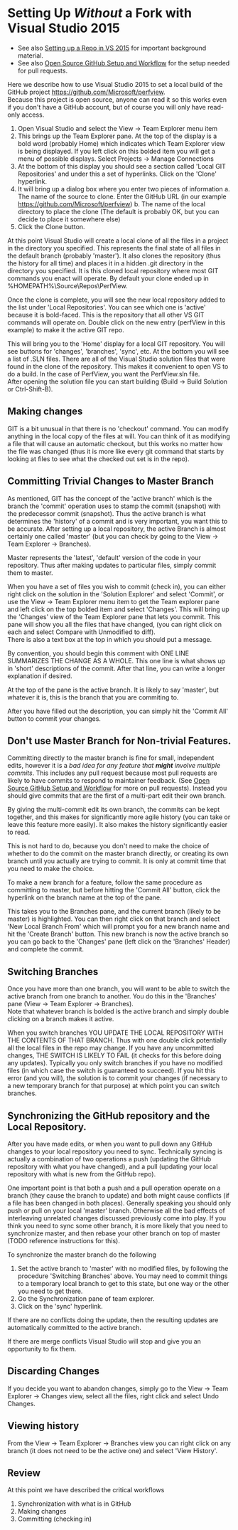 # Setting Up *Without* a Fork with Visual Studio 2015

 * See also [Setting up a Repo in VS 2015](SettingUpRepoInVS2015.md) for important background material. 
 * See also [Open Source GitHub Setup and Workflow](OpenSourceGitWorkflow.md) for the setup needed for pull requests.  

Here we describe how to use Visual Studio 2015 to set a local build of the GitHub project https://github.com/Microsoft/perfview.   
Because this project is open source, anyone can read it so this works even if you don't have a GitHub account, but
of course you will only have read-only access.   

  1. Open Visual Studio and select the View -> Team Explorer menu item
  2. This brings up the Team Explorer pane. At the top of the display is a bold word (probably Home) which
     indicates which Team Explorer view is being displayed. If you left click
     on this bolded item you will get a menu of possible displays. Select Projects -> Manage Connections
  3. At the bottom of this display you should see a section called 'Local GIT Repositories' and under this a
     set of hyperlinks. Click on the 'Clone' hyperlink.
  4. It will bring up a dialog box where you enter two pieces of information
     a. The name of the source to clone.  Enter the GitHub URL (in our example https://github.com/Microsoft/perfview)
     b. The name of the local directory to place the clone (The default is probably OK, but you can decide to place it somewhere else)
  5. Click the Clone button. 
  
At this point Visual Studio will create a local clone of all the files in a project in the directory you specified. This represents
the final state of all files in the default branch (probably 'master'). It also clones the repository (thus the history for all time)
and places it in a hidden .git directory in the directory you specified. It is this cloned local repository where most GIT 
commands you enact will operate. By default your clone ended up in %HOMEPATH%\Source\Repos\PerfView.   

Once the clone is complete, you will see the new local repository added to the list under 'Local Repositories'.
You can see which one is 'active' because it is bold-faced. This is the repository that all other VS GIT commands will
operate on. Double click on the new entry (perfView in this example) to make it the active GIT repo.

This will bring you to the 'Home' display for a local GIT repository. You will see buttons for 'changes', 'branches', 'sync', etc. 
At the bottom you will see a list of .SLN files. There are all of the Visual Studio solution files that were found in the clone
of the repository. This makes it convenient to open VS to do a build. In the case of PerfView, you want the PerfView.sln file.   
After opening the solution file you can start building (Build -> Build Solution or Ctrl-Shift-B).

## Making changes

GIT is a bit unusual in that there is no 'checkout' command. You can modify anything in the local copy of the files 
at will. You can think of it as modifying a file that will cause an automatic checkout, but this works no matter how the file
was changed (thus it is more like every git command that starts by looking at files to see what the checked out set is in the repo).

## Committing Trivial Changes to Master Branch

As mentioned, GIT has the concept of the 'active branch' which is the branch the 'commit' operation uses to stamp the 
commit (snapshot) with the predecessor commit (snapshot).  Thus the active branch is what determines the 'history' of 
a commit and is very important, you want this to be accurate. After setting up a local repository, the active Branch
is almost certainly one called 'master' (but you can check by going to the View -> Team Explorer -> Branches).

Master represents the 'latest', 'default' version of the code in your repository. Thus after making updates to 
particular files, simply commit them to master.  

When you have a set of files you wish to commit (check in), you can either right click on the solution in the 'Solution Explorer' 
and select 'Commit', or use the View -> Team Explorer menu item to get the Team explorer pane and left click on the top
bolded item and select 'Changes'. This will bring up the 'Changes' view of the Team Explorer pane that lets you commit. This
pane will show you all the files that have changed, (you can right click on each and select Compare with Unmodified to diff).  
There is also a text box at the top in which you should put a message.   

By convention, you should begin this comment with ONE LINE SUMMARIZES THE CHANGE AS A WHOLE.   This one line is what shows up in 'short'
descriptions of the commit.  After that line, you can write a longer explanation if desired. 

At the top of the pane is the active branch.  It is likely to say 'master', but whatever it is, this is the branch that
you are commiting to.  

After you have filled out the description, you can simply hit the 'Commit All' button to commit your changes.  

## Don't use Master Branch for Non-trivial Features.  

Committing directly to the master branch is fine for small, independent edits, however it is 
a *bad idea for any feature that **might** involve multiple commits*.   This includes any pull 
request because most pull requests are likely to have commits to respond to maintainer 
feedback.  (See [Open Source GitHub Setup and Workflow](OpenSourceGitWorkflow.md) 
for more on pull requests).   Instead you should give commits that are the first of a multi-part 
edit their own branch.

By giving the multi-commit edit its own branch, the commits can be kept together, and this makes for significantly more 
agile history (you can take or leave this feature more easily). It also makes the history significantly easier to read.

This is not hard to do, because you don't need to make the choice of whether to do the commit on
the master branch directly, or creating its own branch until you actually are trying to commit. 
It is only at commit time that you need to make the choice.

To make a new branch for a feature, follow the same procedure as committing to master, but before
hitting the 'Commit All' button, click the hyperlink on the branch name at the top of the pane.  

This takes you to the Branches pane, and the current branch (likely to be master) is highlighted.
You can then right click on that branch and select 'New Local Branch From' which will prompt
you for a new branch name and hit the 'Create Branch' button.   This new branch is now the
active branch so you can go back to the 'Changes' pane (left click on the 'Branches' Header) and
complete the commit.

## Switching Branches 

Once you have more than one branch, you will want to be able to switch the active branch from 
one branch to another.   You do this in the 'Branches' pane (View -> Team Explorer -> Branches).   
Note that whatever branch is bolded is the active branch and simply double clicking on a 
branch makes it active.   

When you switch branches YOU UPDATE THE LOCAL REPOSITORY WITH THE CONTENTS OF THAT BRANCH.
Thus with one double click potentially all the local files in the repo may change. If you have any uncommitted
changes, THE SWITCH IS LIKELY TO FAIL (it checks for this before doing any updates).
Typically you only switch branches if you have no modified files (in which case the switch is guaranteed to succeed).
If you hit this error (and you will), the solution is to commit your changes (if necessary to a
new temporary branch for that purpose) at which point you can switch branches.

## Synchronizing the GitHub repository and the Local Repository.  

After you have made edits, or when you want to pull down any GitHub changes to your local repository
you need to sync.   Technically syncing is actually a combination of two operations a
push (updating the GitHub repository with what you have changed), and a pull (updating your local repository
with what is new from the GitHub repo).  

One important point is that both a push and a pull operation operate on a branch (they cause the 
branch to update) and both might cause conflicts (if a file has been changed in both places). Generally
speaking you should only push or pull on your local 'master' branch. Otherwise all the bad effects
of interleaving unrelated changes discussed previously come into play. If you think you need to sync
some other branch, it is more likely that you need to synchronize master, and then rebase your other 
branch on top of master  (TODO reference instructions for this).  

To synchronize the master branch do the following

  1. Set the active branch to 'master' with no modified files, by following the procedure 'Switching Branches'
     above. You may need to commit things to a temporary local branch to get to this state, but 
     one way or the other you need to get there.
  2. Go the Synchronization pane of team explorer.  
  3. Click on the 'sync' hyperlink.

If there are no conflicts doing the update, then the resulting updates are automatically committed to 
the active branch.   

If there are merge conflicts Visual Studio will stop and give you an opportunity to fix them.

## Discarding Changes

If you decide you want to abandon changes, simply go to the View -> Team Explorer -> Changes view, select all
the files, right click and select Undo Changes.  

## Viewing history

From the View -> Team Explorer -> Branches view you can right click on any branch (it does not need to
be the active one) and select 'View History'.   

## Review

At this point we have described the critical workflows 
  1. Synchronization with what is in GitHub
  2. Making changes 
  3. Committing (checking in)




